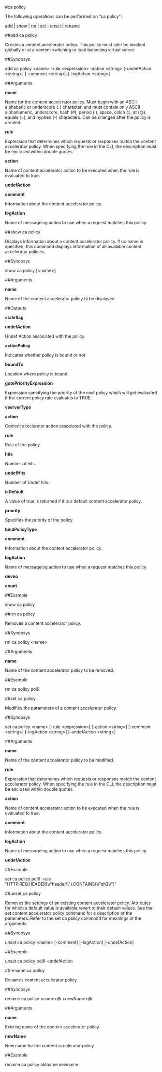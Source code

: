 #ca policy

The following operations can be performed on "ca policy":


[add](#add-ca-policy) | [show](#show-ca-policy) | [rm](#rm-ca-policy) | [set](#set-ca-policy) | [unset](#unset-ca-policy) | [rename](#rename-ca-policy)

##add ca policy

Creates a content accelerator policy. This policy must later be invoked globally or at a content switching or load balancing virtual server.


##Synopsys

add ca policy &lt;name> -rule &lt;expression> -action &lt;string> [-undefAction &lt;string>] [-comment &lt;string>] [-logAction &lt;string>]


##Arguments

<b>name</b>
Name for the content accelerator policy. Must begin with an ASCII alphabetic or underscore (_) character, and must contain only ASCII alphanumeric, underscore, hash (#), period (.), space, colon (:), at (@), equals (=), and hyphen (-) characters. Can be changed after the policy is created.

<b>rule</b>
Expression that determines which requests or responses match the content accelerator policy. When specifying the rule in the CLI, the description must be enclosed within double quotes.

<b>action</b>
Name of content accelerator action to be executed when the rule is evaluated to true.

<b>undefAction</b>

<b>comment</b>
Information about the content accelerator policy.

<b>logAction</b>
Name of messagelog action to use when a request matches this policy.



##show ca policy

Displays information about a content accelerator policy. If no name is specified, this command displays information of all available content accelerator policies.


##Synopsys

show ca policy [&lt;name>]


##Arguments

<b>name</b>
Name of the content accelerator policy to be displayed.



##Outputs

<b>stateflag</b>

<b>undefAction</b>
Undef Action associated with the policy.

<b>activePolicy</b>
Indicates whether policy is bound or not.

<b>boundTo</b>
Location where policy is bound

<b>gotoPriorityExpression</b>
Expression specifying the priority of the next policy which will get evaluated if the current policy rule evaluates to TRUE.

<b>vserverType</b>

<b>action</b>
Content accelerator action associated with the policy.

<b>rule</b>
Rule of the policy.

<b>hits</b>
Number of hits.

<b>undefHits</b>
Number of Undef hits.

<b>isDefault</b>
A value of true is returned if it is a default content accelerator policy.

<b>priority</b>
Specifies the priority of the policy.

<b>bindPolicyType</b>

<b>comment</b>
Information about the content accelerator policy.

<b>logAction</b>
Name of messagelog action to use when a request matches this policy.

<b>devno</b>

<b>count</b>



##Example

show ca policy

##rm ca policy

Removes a content accelerator policy.


##Synopsys

rm ca policy &lt;name>


##Arguments

<b>name</b>
Name of the content accelerator policy to be removed.



##Example

rm ca policy pol9

##set ca policy

Modifies the parameters of a content accelerator policy.


##Synopsys

set ca policy &lt;name> [-rule &lt;expression>] [-action &lt;string>] [-comment &lt;string>] [-logAction &lt;string>] [-undefAction &lt;string>]


##Arguments

<b>name</b>
Name of the content accelerator policy to be modified.

<b>rule</b>
Expression that determines which requests or responses match the content accelerator policy. When specifying the rule in the CLI, the description must be enclosed within double quotes.

<b>action</b>
Name of content accelerator action to be executed when the rule is evaluated to true.

<b>comment</b>
Information about the content accelerator policy.

<b>logAction</b>
Name of messagelog action to use when a request matches this policy.

<b>undefAction</b>



##Example

set ca policy pol9 -rule "HTTP.REQ.HEADER(\\\\"header\\\\").CONTAINS(\\\\"qh2\\\\")"

##unset ca policy

Removes the settings of an existing content accelerator policy. Attributes for which a default value is available revert to their default values. See the set content accelerator policy command for a description of the parameters..Refer to the set ca policy command for meanings of the arguments.


##Synopsys

unset ca policy &lt;name> [-comment] [-logAction] [-undefAction]


##Example

unset ca policy pol9 -undefAction

##rename ca policy

Renames content accelerator policy.


##Synopsys

rename ca policy &lt;name>@ &lt;newName>@


##Arguments

<b>name</b>
Existing name of the content accelerator policy.

<b>newName</b>
New name for the content accelerator policy



##Example

rename ca policy oldname newname


